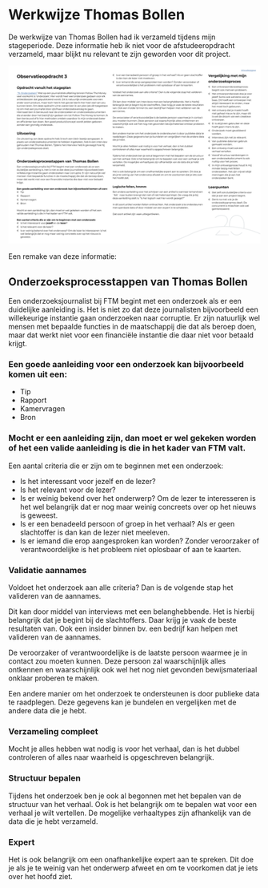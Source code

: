 # Werkwijze Thomas Bollen

De werkwijze van Thomas Bollen had ik verzameld tijdens mijn stageperiode. Deze informatie heb ik niet voor de afstudeeropdracht verzameld, maar blijkt nu relevant te zijn geworden voor dit project. 

![Werkwijze Thomas](content/stageverslag-pag20.png)


Een remake van deze informatie:


## Onderzoeksprocesstappen van Thomas Bollen
Een onderzoeksjournalist bij FTM begint met een onderzoek als er een duidelijke aanleiding is. Het is niet zo dat deze journalisten bijvoorbeeld een willekeurige instantie gaan onderzoeken naar corruptie. Er zijn natuurlijk wel mensen met bepaalde functies in de maatschappij die dat als beroep doen, maar dat werkt niet voor een financiële instantie die daar niet voor betaald krijgt.

### Een goede aanleiding voor een onderzoek kan bijvoorbeeld komen uit een:
* Tip
* Rapport
* Kamervragen
* Bron

### Mocht er een aanleiding zijn, dan moet er wel gekeken worden of het een valide aanleiding is die in het kader van FTM valt.

Een aantal criteria die er zijn om te beginnen met een onderzoek:
* Is het interessant voor jezelf en de lezer?
* Is het relevant voor de lezer?
* Is er weinig bekend over het onderwerp? Om de lezer te interesseren is het wel belangrijk dat er nog maar weinig concreets over op het nieuws is geweest.
* Is er een benadeeld persoon of groep in het verhaal? Als er geen slachtoffer is dan kan de lezer niet meeleven.
* Is er iemand die erop aangesproken kan worden? Zonder veroorzaker of verantwoordelijke is het probleem niet oplosbaar of aan te kaarten. 

### Validatie aannames
Voldoet het onderzoek aan alle criteria? Dan is de volgende stap het valideren van de aannames.

Dit kan door middel van interviews met een belanghebbende. Het is hierbij belangrijk dat je begint bij de slachtoffers. Daar krijg je vaak de beste resultaten van. Ook een insider binnen bv. een bedrijf kan helpen met valideren van de aannames.

De veroorzaker of verantwoordelijke is de laatste persoon waarmee je in contact zou moeten kunnen. Deze persoon zal waarschijnlijk alles ontkennen en waarschijnlijk ook wel het nog niet gevonden bewijsmateriaal onklaar proberen te maken.

Een andere manier om het onderzoek te ondersteunen is door publieke data te raadplegen. Deze gegevens kan je bundelen en vergelijken met de andere data die je hebt.

### Verzameling compleet
Mocht je alles hebben wat nodig is voor het verhaal, dan is het dubbel controleren of alles naar waarheid is opgeschreven belangrijk. 

### Structuur bepalen
Tijdens het onderzoek ben je ook al begonnen met het bepalen van de structuur van het verhaal. Ook is het belangrijk om te bepalen wat voor een verhaal je wilt vertellen. De mogelijke verhaaltypes zijn afhankelijk van de data die je hebt verzameld.

### Expert
Het is ook belangrijk om een onafhankelijke expert aan te spreken. Dit doe je als je te weinig van het onderwerp afweet en om te voorkomen dat je iets over het hoofd ziet.


